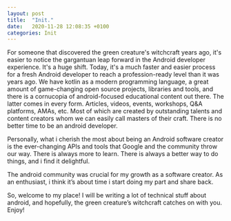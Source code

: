 ```yaml
---
layout: post
title:  "Init."
date:   2020-11-28 12:08:35 +0100
categories: Init
---
```

For someone that discovered the green creature's witchcraft years ago, it's easier to notice the gargantuan leap forward in the Android developer experience. It's a huge shift. Today, it's a much faster and easier process for a fresh Android developer to reach a profession-ready level than it was years ago. We have kotlin as a modern programming language, a great amount of game-changing open source projects, libraries and tools, and there is a cornucopia of android-focused educational content out there. The latter comes in every form. Articles, videos, events, workshops, Q&A platforms, AMAs, etc. Most of which are created by outstanding talents and content creators whom we can easily call masters of their craft. There is no better time to be an android developer.

Personally, what i cherish the most about being an Android software creator is the ever-changing APIs and tools that Google and the community throw our way. There is always more to learn. There is always a better way to do things, and i find it delightful. 

The android community was crucial for my growth as a software creator. As an enthusiast, i think it’s about time i start doing my part and share back.

So, welcome to my place! I will be writing a lot of technical stuff about android, and hopefully, the green creature’s witchcraft catches on with you. Enjoy!